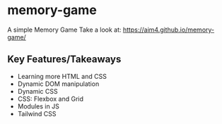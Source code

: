 # memory-game
A simple Memory Game
Take a look at: https://aim4.github.io/memory-game/

## Key Features/Takeaways
- Learning more HTML and CSS
- Dynamic DOM manipulation
- Dynamic CSS
- CSS: Flexbox and Grid
- Modules in JS
- Tailwind CSS
